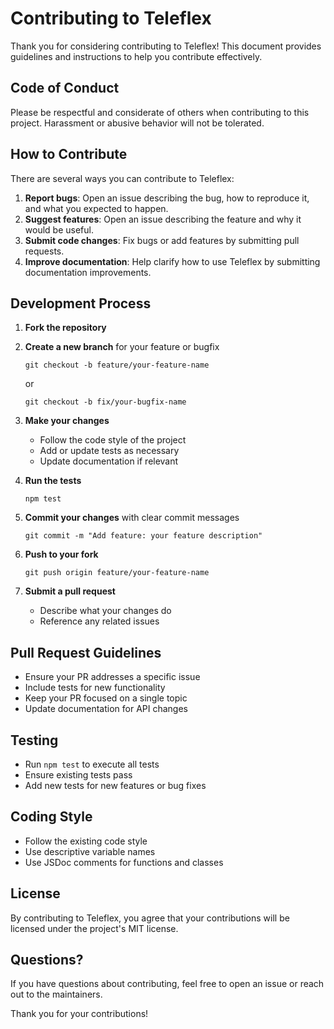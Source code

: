 # Contributing to Teleflex

Thank you for considering contributing to Teleflex! This document provides guidelines and instructions to help you contribute effectively.

## Code of Conduct

Please be respectful and considerate of others when contributing to this project. Harassment or abusive behavior will not be tolerated.

## How to Contribute

There are several ways you can contribute to Teleflex:

1. **Report bugs**: Open an issue describing the bug, how to reproduce it, and what you expected to happen.
2. **Suggest features**: Open an issue describing the feature and why it would be useful.
3. **Submit code changes**: Fix bugs or add features by submitting pull requests.
4. **Improve documentation**: Help clarify how to use Teleflex by submitting documentation improvements.

## Development Process

1. **Fork the repository** 
2. **Create a new branch** for your feature or bugfix
   ```
   git checkout -b feature/your-feature-name
   ```
   or
   ```
   git checkout -b fix/your-bugfix-name
   ```
3. **Make your changes**
   - Follow the code style of the project
   - Add or update tests as necessary
   - Update documentation if relevant

4. **Run the tests**
   ```
   npm test
   ```

5. **Commit your changes** with clear commit messages
   ```
   git commit -m "Add feature: your feature description"
   ```

6. **Push to your fork**
   ```
   git push origin feature/your-feature-name
   ```

7. **Submit a pull request**
   - Describe what your changes do
   - Reference any related issues

## Pull Request Guidelines

- Ensure your PR addresses a specific issue
- Include tests for new functionality
- Keep your PR focused on a single topic
- Update documentation for API changes

## Testing

- Run `npm test` to execute all tests
- Ensure existing tests pass
- Add new tests for new features or bug fixes

## Coding Style

- Follow the existing code style
- Use descriptive variable names
- Use JSDoc comments for functions and classes

## License

By contributing to Teleflex, you agree that your contributions will be licensed under the project's MIT license.

## Questions?

If you have questions about contributing, feel free to open an issue or reach out to the maintainers.

Thank you for your contributions!